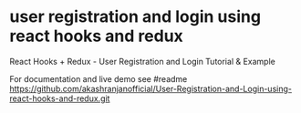 # user registration and login using react hooks and redux

React Hooks + Redux - User Registration and Login Tutorial & Example

For documentation and live demo see #readme https://github.com/akashranjanofficial/User-Registration-and-Login-using-react-hooks-and-redux.git
